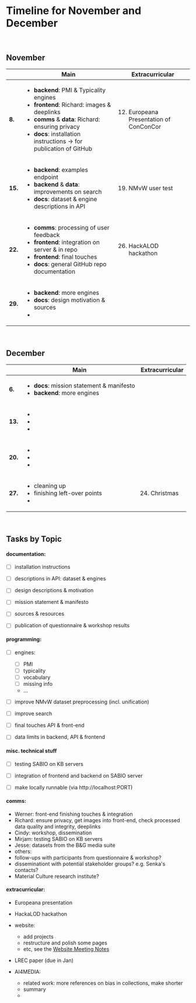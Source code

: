 # Timeline for November and December

</br>

## November


|   | **Main**   | **Extracurricular** |
|---|---|---|
| **8.**   | <ul><li>**backend**: PMI & Typicality engines</li><li>**frontend**: Richard: images & deeplinks</li><li>**comms** & **data**: Richard: ensuring privacy</li><li>**docs**: installation instructions -> for publication of GitHub</li></ul>| <ol><li value="12.">Europeana Presentation of ConConCor</li></ol> |
| **15.**  | <ul><li>**backend**: examples endpoint</li><li>**backend** & **data**: improvements on search</li><li>**docs**: dataset & engine descriptions in API</li></ul> | <ol><li value="19.">NMvW user test</ol> |
| **22.**  | <ul><li>**comms**: processing of user feedback</li><li>**frontend**: integration on server & in repo</li><li>**frontend**: final touches</li><li>**docs**: general GitHub repo documentation</li></ul> | <ol><li value="26.">HackALOD hackathon</li></ol>  |
| **29.**  | <ul><li>**backend**: more engines</li><li>**docs**: design motivation & sources</li><li></li></ul> | <ol></ol>  |


</br>


## December


|   | **Main**   | **Extracurricular** |
|---|---|---|
| **6.**   | <ul><li>**docs**: mission statement & manifesto</li><li>**backend**: more engines</li></ul>| |
| **13.**  | <ul><li></li><li></li><li></li></ul> | |
| **20.**  | <ul><li></li><li></li><li></li></ul> | |
| **27.**  | <ul><li>cleaning up</li><li>finishing left-over points</li><li></li></ul> | <ol><li value="24.">Christmas</li></ol>  |


</br>

## Tasks by Topic

#### documentation:

 - [ ] installation instructions
 - [ ] descriptions in API: dataset & engines
 - [ ] design descriptions & motivation
 - [ ] mission statement & manifesto
 - [ ] sources & resources
 - [ ] publication of questionnaire & workshop results


#### programming:

 - [ ] engines:
   - [ ] PMI
   - [ ] typicality
   - [ ] vocabulary
   - [ ] missing info
   - ...
 - [ ] improve NMvW dataset preprocessing (incl. unification) 
 - [ ] improve search
 - [ ] final touches API & front-end
 - [ ] data limits in backend, API & frontend


#### misc. technical stuff

 - [ ] testing SABIO on KB servers
 - [ ] integration of frontend and backend on SABIO server
 - [ ] make locally runnable (via http://localhost:PORT)


#### comms:

 - Werner: front-end finishing touches & integration
 - Richard: ensure privacy, get images into front-end, check processed data quality and integrity, deeplinks
 - Cindy: workshop, dissemination
 - Mirjam: testing SABIO on KB servers
 - Jesse: datasets from the B&G media suite
 - others:
  - follow-ups with participants from questionnaire & workshop?
  - disseminationt with potential stakeholder groups? e.g. Senka's contacts?
  - Material Culture research institute?


#### extracurricular:

 - Europeana presentation
 - HackaLOD hackathon 
 - website:
   - add projects
   - restructure and polish some pages
   - etc, see the [Website Meeting Notes](https://docs.google.com/document/d/1J-lvgI7HEAHLgLqv30QS1foYag4KtFwjLDDc1c3KGX4/edit)

 - LREC paper (due in Jan)
 - AI4MEDIA:  
   - related work: more references on bias in collections, make shorter
   - summary
   - 



